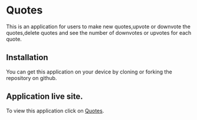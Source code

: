 # Quotes

This is an application for users to make new quotes,upvote or downvote the quotes,delete quotes and see the number of downvotes or upvotes for each quote.  


## Installation

You can get this application on your device by cloning or forking the repository on github.


## Application live site.

To view this application click on [Quotes](https://jeffmusa.github.io/Quotes/).
